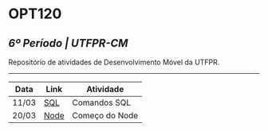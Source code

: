 # OPT120

## _6º Período | UTFPR-CM_

Repositório de atividades de Desenvolvimento Móvel da UTFPR.

---

| Data | Link | Atividade |
|------|------|-----------|
|11/03 |[SQL](https://github.com/eduardo-riki/opt120/blob/main/comandos.sql) | Comandos SQL |
|20/03 | [Node](https://github.com/eduardo-riki/opt120/tree/main/aula-02) | Começo do Node |
